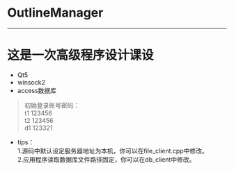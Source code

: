 # OutlineManager
----
# 这是一次高级程序设计课设
+ Qt5
+ winsock2
+ access数据库

> 初始登录账号密码：  
t1 123456    
t2 123456    
d1 123321  

+ tips：  
1.源码中默认设定服务器地址为本机，你可以在file_client.cpp中修改。    
2.应用程序读取数据库文件路径固定，你可以在db_client中修改。
